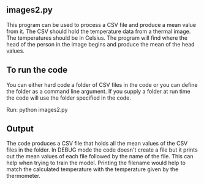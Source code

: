 ## images2.py

This program can be used to process a CSV file and produce a mean value from it. The CSV should hold the temperature data from a thermal image.
The temperatures should be in Celsius. The program will find where the head of the person in the image begins and produce the mean of the head values.


## To run the code

You can either hard code a folder of CSV files in the code or you can define the folder as a command line argument. If you supply a folder at run time the code will use the folder specified in the code.

Run: python images2.py <optional folder path>

## Output

The code produces a CSV file that holds all the mean values of the CSV files in the folder. In DEBUG mode the code doesn't create a file but it prints out the mean values of each file followed by the name of the file. This can help when trying to train the model. Printing the filename would help to match the calculated temperature with the temperature given by the thermometer.
